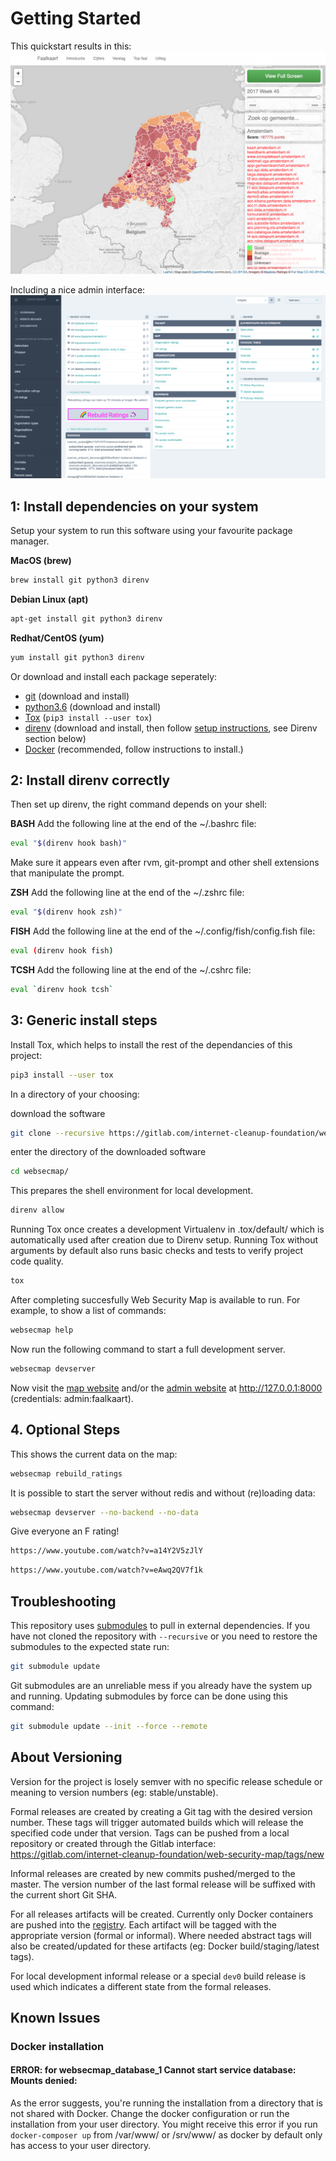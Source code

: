 # Getting Started

This quickstart results in this:
![Web Application](shared/screenshot.png)

Including a nice admin interface:
![Admin Interface](shared/admin_interface.png)

## 1: Install dependencies on your system
Setup your system to run this software using your favourite package manager.

**MacOS (brew)**
```bash
brew install git python3 direnv
```

**Debian Linux (apt)**
```bash
apt-get install git python3 direnv
```

**Redhat/CentOS (yum)**
```bash
yum install git python3 direnv
```

Or download and install each package seperately:

- [git](https://git-scm.com/downloads) (download and install)
- [python3.6](https://www.python.org/downloads/) (download and install)
- [Tox](http://tox.readthedocs.io/) (`pip3 install --user tox`)
- [direnv](https://direnv.net/) (download and install, then follow [setup instructions](https://direnv.net/), see Direnv section below)
- [Docker](https://docs.docker.com/engine/installation/) (recommended, follow instructions to install.)

## 2: Install direnv correctly
Then set up direnv, the right command depends on your shell:

**BASH**
Add the following line at the end of the ~/.bashrc file:
```bash
eval "$(direnv hook bash)"
```

Make sure it appears even after rvm, git-prompt and other shell extensions that manipulate the prompt.

**ZSH**
Add the following line at the end of the ~/.zshrc file:
```bash
eval "$(direnv hook zsh)"
```

**FISH**
Add the following line at the end of the ~/.config/fish/config.fish file:

```bash
eval (direnv hook fish)
```

**TCSH**
Add the following line at the end of the ~/.cshrc file:

```bash
eval `direnv hook tcsh`
```


## 3: Generic install steps
Install Tox, which helps to install the rest of the dependancies of this project:

```bash
pip3 install --user tox
```

In a directory of your choosing:

download the software

```bash
git clone --recursive https://gitlab.com/internet-cleanup-foundation/web-security-map/
```

enter the directory of the downloaded software

```bash
cd websecmap/
```

This prepares the shell environment for local development.

```bash
direnv allow
```

Running Tox once creates a development Virtualenv in .tox/default/ which is automatically used after creation due to Direnv setup. Running Tox without arguments by default also runs basic checks and tests to verify project code quality.

```bash
tox
```

After completing succesfully Web Security Map is available to run. For example, to show a list of commands:

```bash
websecmap help
```
Now run the following command to start a full development server.

```bash
websecmap devserver
```

Now visit the [map website](http://127.0.0.1:8000/) and/or the
[admin website](http://127.0.0.1:8000/admin/) at http://127.0.0.1:8000 (credentials: admin:faalkaart).

## 4. Optional Steps
This shows the current data on the map:

```bash
websecmap rebuild_ratings
```

It is possible to start the server without redis and without (re)loading data:

```bash
websecmap devserver --no-backend --no-data
```


Give everyone an F rating!

```bash
https://www.youtube.com/watch?v=a14Y2V5zJlY
```

```bash
https://www.youtube.com/watch?v=eAwq2QV7f1k
```


## Troubleshooting
This repository uses [submodules](https://git-scm.com/docs/git-submodule) to pull in
external dependencies. If you have not cloned the repository with `--recursive` or you need to
restore the submodules to the expected state run:

```bash
git submodule update
```

Git submodules are an unreliable mess if you already have the system up and running. Updating submodules by force can be
done using this command:

```bash
git submodule update --init --force --remote
```

## About Versioning

Version for the project is losely semver with no specific release schedule or meaning to version numbers (eg: stable/unstable).

Formal releases are created by creating a Git tag with the desired version number. These tags will trigger automated
builds which will release the specified code under that version. Tags can be pushed from a local repository or created
through the Gitlab interface: https://gitlab.com/internet-cleanup-foundation/web-security-map/tags/new

Informal releases are created by new commits pushed/merged to the master. The version number of the last formal release
will be suffixed with the current short Git SHA.

For all releases artifacts will be created. Currently only Docker containers are pushed into the
[registry](https://gitlab.com/internet-cleanup-foundation/web-security-map/container_registry). Each artifact will be tagged with the appropriate
version (formal or informal). Where needed abstract tags will also be created/updated for these artifacts (eg: Docker
build/staging/latest tags).

For local development informal release or a special `dev0` build release is used which indicates a different state
from the formal releases.


## Known Issues

### Docker installation

#### ERROR: for websecmap_database_1  Cannot start service database: Mounts denied:
As the error suggests, you're running the installation from a directory that is not shared with Docker. Change the
docker configuration or run the installation from your user directory. You might receive this error if you run
`docker-composer up` from /var/www/ or /srv/www/ as docker by default only has access to your user directory.
